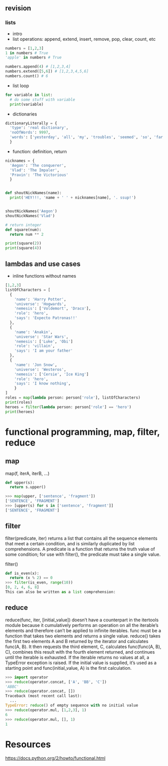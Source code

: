 ## revision

### lists

- intro
- list operations: append, extend, insert, remove, pop, clear, count, etc
```python
numbers = [1,2,3]
1 in numbers # True
'apple' in numbers # True

numbers.append(4) # [1,2,3,4]
numbers.extend([5,6]) # [1,2,3,4,5,6]
numbers.count() # 6

```
- list loop
``` python
for variable in list:
  # do some stuff with variable
  print(variable)

```
- dictionaries
```python
dictionaryLiterally = {
  'type': 'real dictionary',
  'noOfWords': 9997,
  'words': ['yesterday', 'all', 'my', 'troubles', 'seemed', 'so', 'far', 'away']
  }
```

- function: definition, return
```python
nicknames = {
  'Aegon': 'The conquerer',
  'Vlad': 'The Impaler',
  'Pravin': 'The Victorious'
  }


def shoutNickNames(name):
  print('HEY!!!, 'name + ' ' + nicknames[name], '. ssup!')


shoutNickNames('Aegon')
shoutNickNames('Vlad')

# return integer
def square(num):
  return num ** 2

print(square(2))
print(square(4))
```

## lambdas and use cases
- inline functions without names
```python
[1,2,3]
listOfCharacters = [
  {
    'name': 'Harry Potter',
    'universe': 'Hogwards',
    'nemesis': ['Voldemort', 'Draco'],
    'role': 'hero',
    'says': 'Expecto Patronas!!'
  },
  {
    'name': 'Anakin',
    'universe': 'Star Wars',
    'nemesis': ['Luke', 'Obi']
    'role': 'villain',
    'says': 'I am your father'
  },
  {
    'name': 'Jon Snow',
    'universe': 'Westeros',
    'nemesis': ['Cersie', 'Ice King']
    'role': 'hero',
    'says': 'I know nothing',
    }
]
roles = map(lambda person: person['role'], listOfCharacters)
print(roles)
heroes = filter(lambda person: person['role'] == 'hero')
print(heroes)
```

# functional programming, map, filter, reduce

## map
map(f, iterA, iterB, ...)

```python
def upper(s):
  return s.upper()

>>> map(upper, ['sentence', 'fragment'])
['SENTENCE', 'FRAGMENT']
>>> [upper(s) for s in ['sentence', 'fragment']]
['SENTENCE', 'FRAGMENT']

```

## filter

filter(predicate, iter) returns a list that contains all the sequence elements that meet a certain condition, and is similarly duplicated by list comprehensions. A predicate is a function that returns the truth value of some condition; for use with filter(), the predicate must take a single value.

filter()
```python
def is_even(x):
  return (x % 2) == 0
>>> filter(is_even, range(10))
[0, 2, 4, 6, 8]
This can also be written as a list comprehension:
```

## reduce
reduce(func, iter, [initial_value]) doesn’t have a counterpart in the itertools module because it cumulatively performs an operation on all the iterable’s elements and therefore can’t be applied to infinite iterables. func must be a function that takes two elements and returns a single value. reduce() takes the first two elements A and B returned by the iterator and calculates func(A, B). It then requests the third element, C, calculates func(func(A, B), C), combines this result with the fourth element returned, and continues until the iterable is exhausted. If the iterable returns no values at all, a TypeError exception is raised. If the initial value is supplied, it’s used as a starting point and func(initial_value, A) is the first calculation.

```python
>>> import operator
>>> reduce(operator.concat, ['A', 'BB', 'C'])
'ABBC'
>>> reduce(operator.concat, [])
Traceback (most recent call last):
  ...
TypeError: reduce() of empty sequence with no initial value
>>> reduce(operator.mul, [1,2,3], 1)
6
>>> reduce(operator.mul, [], 1)
1
```

# Resources
https://docs.python.org/2/howto/functional.html
